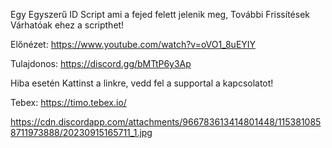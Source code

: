 Egy Egyszerű ID Script ami a fejed felett jelenik meg, További Frissítések Várhatóak ehez a scripthet!

Előnézet: https://www.youtube.com/watch?v=oVO1_8uEYIY

Tulajdonos: https://discord.gg/bMTtP6y3Ap

Hiba esetén Kattinst a linkre, vedd fel a supportal a kapcsolatot! 

Tebex: https://timo.tebex.io/

https://cdn.discordapp.com/attachments/966783613414801448/1153810858711973888/20230915165711_1.jpg
